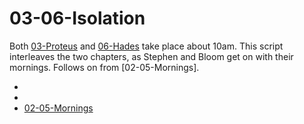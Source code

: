 # 03-06-Isolation

Both [03-Proteus] and [06-Hades] take place about 10am.
This script interleaves the two chapters,
as Stephen and Bloom get on with their mornings.
Follows on from [02-05-Mornings].

* [03-Proteus]: ../03-Proteus/README.md
* [06-Hades]: ../06-Hades/README.md
* [02-05-Mornings](./02-05-Mornings/README.md)

